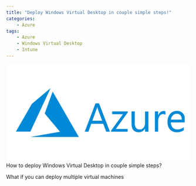 ```yaml
---
title: "Deploy Windows Virtual Desktop in couple simple steps!"
categories:
    - Azure
tags:
    - Azure
    - Windows Virtual Desktop
    - Intune
---
```

![Deploy Windows Virtual Desktop in couple simple steps!](/assets/images/top_images/AzureTOP.jpg)How to deploy Windows Virtual Desktop in couple simple steps?

What if you can deploy multiple virtual machines 
